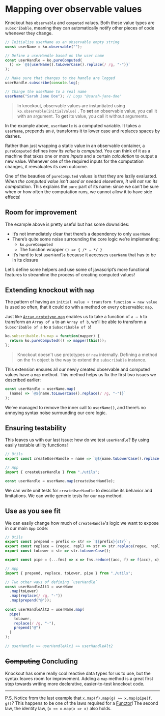 # Mapping over observable values

Knockout has `observable` and `computed` values. Both these value types are `subscribable`, meaning they can automatically notify other pieces of code whenever they change.

```js
// Initialize userName as an observable empty string
const userName = ko.observable("");

// Define a userHandle based on the user name
const userHandle = ko.pureComputed(
  () => `@${userName().toLowerCase().replace(/ /g, "-")}`
);

// Make sure that changes to the handle are logged
userHandle.subscribe(console.log);

// Change the userName to a real name
userName("Sarah Jane Doe"); // Logs "@sarah-jane-doe"
```

> In knockout, observable values are instantiated using `ko.observable(initialValue)` . To **set** an observable value, you call it with an argument. To **get** its value, you call it without arguments.  

In the example above, `userHandle` is a computed variable. It takes a `userName`, prepends an `@`, transforms it to lower case and replaces spaces by dashes.

Rather than just wrapping a static value in an observable container, a `pureComputed` defines *how its value is computed*. You can think of it as a machine that takes one or more *inputs* and a certain *calculation* to output a new value. Whenever one of the required inputs for the computation changes, it reevaluates its own outcome. 

One of the beauties of `pureComputed` values is that they are lazily evaluated. *When the computed value isn't used or needed elsewhere, it will not run its computation*. This explains the `pure` part of its name: since we can't be sure when or how often the computation runs, we cannot allow it to have side effects!

## Room for improvement

The example above is pretty useful but has some downsides:

 - It’s not immediately clear that there’s a dependency to only `userName`
 - There’s quite some noise surrounding the core logic we’re implementing:
    - `ko.pureComputed`
    - The function wrapper `() => { /* … */ }`
 - It’s hard to test `userHandle` because it accesses `userName` that has to be in its closure

Let’s define some helpers and use some of javascript’s more functional features to streamline the process of creating computed values!

## Extending knockout with `map`
The pattern of having an `initial value + transform function = new value` is used so often, that it could do with a method on every observable: `map`.

Just like [`Array.prototype.map`](https://developer.mozilla.org/en-US/docs/Web/JavaScript/Reference/Global_Objects/Array/map) enables us to take a function of `a → b` to transform an `Array of a` to an `Array of b`, we'll be able to transform a `Subscribable of a` to a `Subscribable of b`!

```js
ko.subscribable.fn.map = function(mapper) {
  return ko.pureComputed(() => mapper(this());
};	
```
> Knockout doesn't use prototypes or `new` internally. Defining a method on the `fn` object is the way to extend the `subscribable` instance.

This extension ensures all our newly created observable and computed values have a `map` method. This method helps us fix the first two issues we described earlier:

```js
const userHandle = userName.map(
  (name) => `@${name.toLowerCase().replace(/ /g, "-")}`
);
```

We’ve managed to remove the inner call to `userName()`, and there’s no annoying syntax noise surrounding our core logic.

## Ensuring testability
This leaves us with our last issue: how do we test `userHandle`? By using easily testable utility functions!

```js
// Utils
export const createUserHandle = name => `@${name.toLowerCase().replace(/ /g, "-")}`;

// App
import { createUserHandle } from "./utils";

const userHandle = userName.map(createUserHandle);
```

We can write unit tests for `createUserHandle` to describe its behavior and limitations. We can write generic tests for our `map` method. 

## Use as you see fit
We can easily change how much of `createHandle`'s logic we want to expose in our main `App` code:

```js
// Utils
export const prepend = prefix => str => `${prefix}{str}`;
export const replace = (regex, repl) => str => str.replace(regex, repl);
export const toLower = str => str.toLowerCase();

export const pipe = (...fns) => x => fns.reduce((acc, f) => f(acc), x);

// App
import { prepend, replace, toLower, pipe } from "./utils";

// Two other ways of defining `userHandle`
const userHandleAlt1 = userName
  .map(toLower)
  .map(replace(/ /g, "-"))
  .map(prepend("@"));
  
const userHandleAlt2 = userName.map(
  pipe(
    toLower,
    replace(/ /g, "-"),
    prepend("@")
  )
);
  
// userHandle ≈≈ userHandleAlt1 ≈≈ userHandleAlt2
```

## ~~Computing~~ Concluding
Knockout has some really cool reactive data types for us to use, but the syntax leaves room for improvement. Adding a `map` method is a great first step towards writing more declerative, easier-to-test knockout code.

---

P.S. Notice from the last example that `x.map(f).map(g) ≈≈ x.map(pipe(f, g))`? This happens to be one of the laws required for a [Functor](https://github.com/fantasyland/fantasy-land#functor)! The second law, the identity law, (`x ≈≈ x.map(x => x)` also holds.
